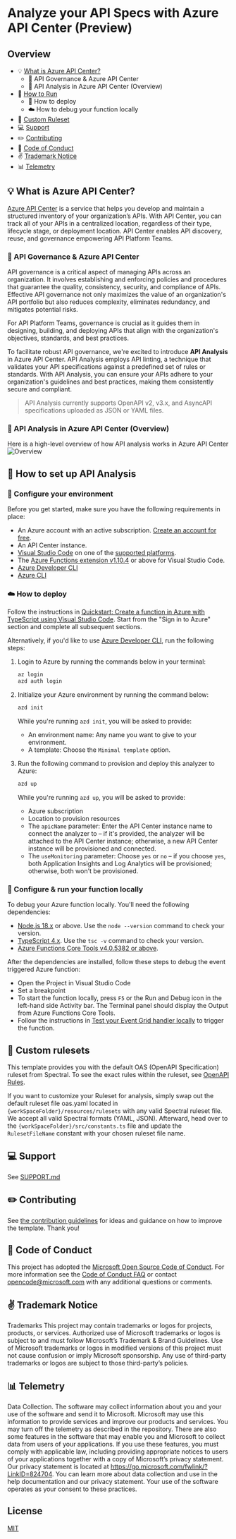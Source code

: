 # Analyze your API Specs with Azure API Center (Preview)

## Overview

- :bulb: [What is Azure API Center?](#bulb-what-is-azure-api-center)
  - :briefcase: API Governance & Azure API Center
  - :briefcase: API Analysis in Azure API Center (Overview)
- :rocket: [How to Run](#rocket-how-to-set-up-api-analysis)
  - :wrench: How to deploy
  - :cloud: How to debug your function locally
- :page_facing_up: [Custom Ruleset](#page_facing_up-custom-rulesets)
- :computer: [Support](#computer-support)
- :pencil2: [Contributing](#pencil2-contributing)
- :book: [Code of Conduct](#book-code-of-conduct)
- :v: [Trademark Notice](#v-trademark-notice)
- :bar_chart: [Telemetry](#bar_chart-telemetry)

## :bulb: What is Azure API Center?

[Azure API Center](https://learn.microsoft.com/en-us/azure/api-center/overview) is a service that helps you develop and maintain a structured inventory of your organization’s APIs. With API Center, you can track all of your APIs in a centralized location, regardless of their type, lifecycle stage, or deployment location. API Center enables API discovery, reuse, and governance empowering API Platform Teams.

### :briefcase: API Governance & Azure API Center

API governance is a critical aspect of managing APIs across an organization. It involves establishing and enforcing policies and procedures that guarantee the quality, consistency, security, and compliance of APIs. Effective API governance not only maximizes the value of an organization's API portfolio but also reduces complexity, eliminates redundancy, and mitigates potential risks.

For API Platform Teams, governance is crucial as it guides them in designing, building, and deploying APIs that align with the organization's objectives, standards, and best practices.

To facilitate robust API governance, we're excited to introduce **API Analysis** in Azure API Center. API Analysis employs API linting, a technique that validates your API specifications against a predefined set of rules or standards. With API Analysis, you can ensure your APIs adhere to your organization's guidelines and best practices, making them consistently secure and compliant.

> API Analysis currently supports OpenAPI v2, v3.x, and AsyncAPI specifications uploaded as JSON or YAML files.

### :briefcase: API Analysis in Azure API Center (Overview)

Here is a high-level overview of how API analysis works in Azure API Center
![Overview](./images/overview.png)

## :rocket: How to set up API Analysis

### :wrench: Configure your environment

Before you get started, make sure you have the following requirements in place:

- An Azure account with an active subscription. [Create an account for free](https://azure.microsoft.com/free).
- An API Center instance.
- [Visual Studio Code](https://code.visualstudio.com/) on one of the [supported platforms](https://code.visualstudio.com/docs/supporting/requirements#_platforms).
- The [Azure Functions extension v1.10.4](https://marketplace.visualstudio.com/items?itemName=ms-azuretools.vscode-azurefunctions) or above for Visual Studio Code.
- [Azure Developer CLI](https://learn.microsoft.com/azure/developer/azure-developer-cli/install-azd)
- [Azure CLI](https://learn.microsoft.com/cli/azure/install-azure-cli)

### :cloud: How to deploy

Follow the instructions in [Quickstart: Create a function in Azure with TypeScript using Visual Studio Code](https://learn.microsoft.com/en-us/azure/azure-functions/create-first-function-vs-code-typescript?pivots=nodejs-model-v4#sign-in-to-azure). Start from the "Sign in to Azure" section and complete all subsequent sections.

Alternatively, if you'd like to use [Azure Developer CLI](https://learn.microsoft.com/azure/developer/azure-developer-cli/install-azd), run the following steps:

1. Login to Azure by running the commands below in your terminal:

    ```bash
    az login
    azd auth login
    ```

1. Initialize your Azure environment by running the command below:

    ```bash
    azd init
    ```

   While you're running `azd init`, you will be asked to provide:

   - An environment name: Any name you want to give to your environment.
   - A template: Choose the `Minimal template` option. <!-- This option will be changed to "API Center Analyzer" once this PR is merged, which is not available at this time of PR -->

1. Run the following command to provision and deploy this analyzer to Azure:

    ```bash
    azd up
    ```

   While you're running `azd up`, you will be asked to provide:

   - Azure subscription
   - Location to provision resources
   - The `apicName` parameter: Enter the API Center instance name to connect the analyzer to &ndash; if it's provided, the analyzer will be attached to the API Center instance; otherwise, a new API Center instance will be provisioned and connected.
   - The `useMonitoring` parameter: Choose `yes` or `no` &ndash; if you choose `yes`, both Application Insights and Log Analytics will be provisioned; otherwise, both won't be provisioned.

### :wrench: Configure & run your function locally

To debug your Azure function locally. You'll need the following dependencies:

- [Node.js 18.x](https://nodejs.org/en/download/releases/) or above. Use the `node --version` command to check your version.
- [TypeScript 4.x](https://www.typescriptlang.org/). Use the `tsc -v` command to check your version.
- [Azure Functions Core Tools v4.0.5382 or above](https://learn.microsoft.com/azure/azure-functions/functions-run-local?tabs=windows%2Cisolated-process%2Cnode-v4%2Cevent-grid-trigger&pivots=programming-language-typescript#install-the-azure-functions-core-tools).

After the dependencies are installed, follow these steps to debug the event triggered Azure function:

- Open the Project in Visual Studio Code
- Set a breakpoint
- To start the function locally, press `F5` or the Run and Debug icon in the left-hand side Activity bar. The Terminal panel should display the Output from Azure Functions Core Tools.
- Follow the instructions in [Test your Event Grid handler locally](https://learn.microsoft.com/en-us/azure/communication-services/how-tos/event-grid/local-testing-event-grid) to trigger the function.

## :page_facing_up: Custom rulesets

This template provides you with the default OAS (OpenAPI Specification) ruleset from Spectral. To see the exact rules within the ruleset, see [OpenAPI Rules](https://docs.stoplight.io/docs/spectral/4dec24461f3af-open-api-rules).

If you want to customize your Ruleset for analysis, simply swap out the default ruleset file oas.yaml located in `{workSpaceFolder}/resources/rulesets` with any valid Spectral ruleset file. We accept all valid Spectral formats (YAML, JSON). Afterward, head over to the `{workSpaceFolder}/src/constants.ts` file and update the `RulesetFileName` constant with your chosen ruleset file name.

## :computer: Support

See [SUPPORT.md](./SUPPORT.md)

## :pencil2: Contributing

See [the contribution guidelines](CONTRIBUTING.md) for ideas and guidance on how to improve the template. Thank you!

## :book: Code of Conduct

This project has adopted the [Microsoft Open Source Code of Conduct](https://opensource.microsoft.com/codeofconduct/). For more information see the [Code of Conduct FAQ](https://opensource.microsoft.com/codeofconduct/faq/) or contact [opencode@microsoft.com](mailto:opencode@microsoft.com) with any additional questions or comments.

## :v: Trademark Notice

Trademarks This project may contain trademarks or logos for projects, products, or services. Authorized use of Microsoft trademarks or logos is subject to and must follow Microsoft’s Trademark & Brand Guidelines. Use of Microsoft trademarks or logos in modified versions of this project must not cause confusion or imply Microsoft sponsorship. Any use of third-party trademarks or logos are subject to those third-party’s policies.

## :bar_chart: Telemetry

Data Collection. The software may collect information about you and your use of the software and send it to Microsoft. Microsoft may use this information to provide services and improve our products and services. You may turn off the telemetry as described in the repository. There are also some features in the software that may enable you and Microsoft to collect data from users of your applications. If you use these features, you must comply with applicable law, including providing appropriate notices to users of your applications together with a copy of Microsoft’s privacy statement. Our privacy statement is located at <https://go.microsoft.com/fwlink/?LinkID=824704>. You can learn more about data collection and use in the help documentation and our privacy statement. Your use of the software operates as your consent to these practices.

## License

[MIT](LICENSE.txt)
